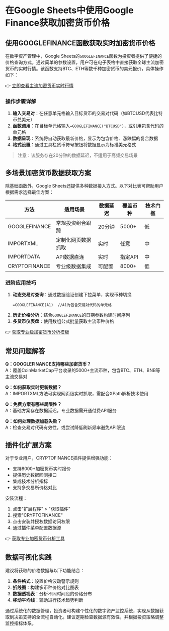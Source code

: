 # 在Google Sheets中使用Google Finance获取加密货币价格

## 使用GOOGLEFINANCE函数获取实时加密货币价格

在数字资产管理中，Google Sheets的`GOOGLEFINANCE`函数为投资者提供了便捷的价格查询方式。通过简单的参数设置，用户可在电子表格中直接获取全球主流加密货币的实时行情。该函数支持BTC、ETH等数千种加密货币的美元报价，具体操作如下：

👉 [立即查看主流加密货币实时行情](https://bit.ly/okx_welcome)

### 操作步骤详解
1. **输入交易对**：在任意单元格输入目标货币的交易对代码（如BTCUSD代表比特币兑美元）
2. **函数调用**：在目标单元格输入`=GOOGLEFINANCE("BTCUSD")`，或引用包含代码的单元格
3. **数据呈现**：系统将自动获取最新价格，显示为包含价格、涨跌幅的复合数据
4. **格式设置**：通过工具栏货币符号按钮将数据显示为标准美元格式

> 注意：该服务存在20分钟的数据延迟，不适用于高频交易场景

## 多场景加密货币数据获取方案

除基础函数外，Google Sheets还提供多种数据接入方式。以下对比表可帮助用户根据需求选择最佳方案：

| 方法          | 适用场景               | 数据延迟 | 覆盖币种 | 技术门槛 |
|---------------|------------------------|----------|----------|----------|
| GOOGLEFINANCE | 常规投资组合跟踪       | 20分钟   | 5000+    | 低       |
| IMPORTXML     | 定制化网页数据抓取     | 实时     | 任意     | 中       |
| IMPORTDATA    | API数据直连            | 实时     | 指定API  | 中       |
| CRYPTOFINANCE | 专业级数据集成         | 可配置   | 8000+    | 低       |

### 进阶应用技巧
1. **动态交易对查询**：通过数据验证创建下拉菜单，实现币种切换
   ```excel
   =GOOGLEFINANCE(A1)  //A1为包含交易对代码的单元格
   ```
2. **历史价格分析**：结合`GOOGLEFINANCE`的日期参数构建时间序列
3. **多货币仪表盘**：使用数组公式批量获取主流币种价格

👉 [获取专业级加密货币分析模板](https://bit.ly/okx_welcome)

## 常见问题解答

**Q：GOOGLEFINANCE支持哪些加密货币？**  
A：覆盖CoinMarketCap平台收录的5000+主流币种，包含BTC、ETH、BNB等主流交易对

**Q：如何获取实时更新数据？**  
A：IMPORTXML方法可实现网页级实时抓取，需配合XPath解析技术使用

**Q：免费方案有哪些局限性？**  
A：基础方案存在数据延迟，专业数据需开通付费API服务

**Q：如何处理数据加载失败？**  
A：检查交易对代码有效性，或尝试降低刷新频率避免API限流

## 插件化扩展方案

对于专业用户，CRYPTOFINANCE插件提供增强功能：
- 支持8000+加密货币实时报价
- 提供历史数据回测接口
- 集成技术分析指标
- 支持多交易所价格对比

安装流程：
1. 点击"扩展程序" > "获取插件"
2. 搜索"CRYPTOFINANCE"
3. 点击安装并授权数据访问权限
4. 通过插件菜单配置数据源

👉 [获取专业加密货币分析工具](https://bit.ly/okx_welcome)

## 数据可视化实践

建议将获取的价格数据与以下功能结合：
1. **条件格式**：设置价格波动警示规则
2. **折线图**：构建多币种价格对比图表
3. **数据透视表**：分析不同时间段的价格分布
4. **移动平均线**：辅助进行技术趋势判断

通过系统化的数据管理，投资者可构建个性化的数字资产监控系统，实现从数据获取到决策支持的全流程自动化。建议定期检查数据源有效性，并根据投资策略调整监控指标体系。